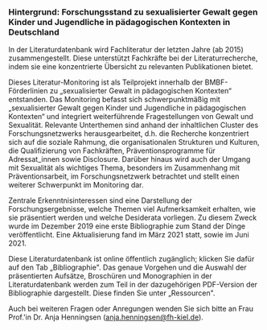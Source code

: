 ### Hintergrund: Forschungsstand zu sexualisierter Gewalt gegen Kinder und Jugendliche in pädagogischen Kontexten in Deutschland

In der Literaturdatenbank wird Fachliteratur der letzten Jahre (ab 2015) zusammengestellt. Diese unterstützt Fachkräfte bei der Literaturrecherche, indem sie eine konzentrierte Übersicht zu relevanten Publikationen bietet.

Dieses Literatur-Monitoring ist als Teilprojekt innerhalb der BMBF-Förderlinien zu „sexualisierter Gewalt in pädagogischen Kontexten“ entstanden. Das Monitoring befasst sich schwerpunktmäßig mit „sexualisierter Gewalt gegen Kinder und Jugendliche in pädagogischen Kontexten“ und integriert weiterführende Fragestellungen von Gewalt und Sexualität. Relevante Unterthemen sind anhand der inhaltlichen Cluster des Forschungsnetzwerks herausgearbeitet, d.h. die Recherche konzentriert sich auf die soziale Rahmung, die organisationalen Strukturen und Kulturen, die Qualifizierung von Fachkräften, Präventionsprogramme für Adressat_innen sowie Disclosure. Darüber hinaus wird auch der Umgang mit Sexualität als wichtiges Thema, besonders im Zusammenhang mit Präventionsarbeit, im Forschungsnetzwerk betrachtet und stellt einen weiterer Schwerpunkt im Monitoring dar.

Zentrale Erkenntnisinteressen sind eine Darstellung der Forschungsergebnisse, welche Themen viel Aufmerksamkeit erhalten, wie sie präsentiert werden und welche Desiderata vorliegen. Zu diesem Zweck wurde im Dezember 2019 eine erste Bibliographie zum Stand der Dinge veröffentlicht. Eine Aktualisierung fand im März 2021 statt, sowie im Juni 2021.

Diese Literaturdatenbank ist online öffentlich zugänglich; klicken Sie dafür auf den Tab „Bibliographie". Das genaue Vorgehen und die Auswahl der präsentierten Aufsätze, Broschüren und Monographien in der Literaturdatenbank werden zum Teil in der dazugehörigen PDF-Version der Bibliographie dargestellt. Diese finden Sie unter „Ressourcen".

Auch bei weiteren Fragen oder Anregungen wenden Sie sich bitte an Frau Prof.'in Dr. Anja Henningsen (anja.henningsen@fh-kiel.de).

